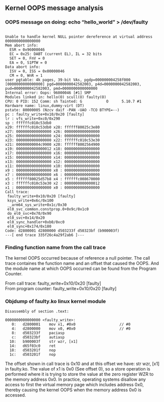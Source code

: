 ## Kernel OOPS message analysis

### OOPS message on doing: echo “hello_world” > /dev/faulty
```

Unable to handle kernel NULL pointer dereference at virtual address 0000000000000000
Mem abort info:
  ESR = 0x96000046
  EC = 0x25: DABT (current EL), IL = 32 bits
  SET = 0, FnV = 0
  EA = 0, S1PTW = 0
Data abort info:
  ISV = 0, ISS = 0x00000046
  CM = 0, WnR = 1
user pgtable: 4k pages, 39-bit VAs, pgdp=000000004258f000
[0000000000000000] pgd=0000000042582003, p4d=0000000042582003, pud=0000000042582003, pmd=0000000000000000
Internal error: Oops: 96000046 [#1] SMP
Modules linked in: hello(O) scull(O) faulty(O)
CPU: 0 PID: 152 Comm: sh Tainted: G           O      5.10.7 #1
Hardware name: linux,dummy-virt (DT)
pstate: 80000005 (Nzcv daif -PAN -UAO -TCO BTYPE=--)
pc : faulty_write+0x10/0x20 [faulty]
lr : vfs_write+0xc0/0x290
sp : ffffffc010c53db0
x29: ffffffc010c53db0 x28: ffffff80025c3e80 
x27: 0000000000000000 x26: 0000000000000000 
x25: 0000000000000000 x24: 0000000000000000 
x23: 0000000000000000 x22: ffffffc010c53e30 
x21: 00000000004c9900 x20: ffffff8002564900 
x19: 0000000000000012 x18: 0000000000000000 
x17: 0000000000000000 x16: 0000000000000000 
x15: 0000000000000000 x14: 0000000000000000 
x13: 0000000000000000 x12: 0000000000000000 
x11: 0000000000000000 x10: 0000000000000000 
x9 : 0000000000000000 x8 : 0000000000000000 
x7 : 0000000000000000 x6 : 0000000000000000 
x5 : ffffff80025d57b8 x4 : ffffffc008670000 
x3 : ffffffc010c53e30 x2 : 0000000000000012 
x1 : 0000000000000000 x0 : 0000000000000000 
Call trace:
 faulty_write+0x10/0x20 [faulty]
 ksys_write+0x6c/0x100
 __arm64_sys_write+0x1c/0x30
 el0_svc_common.constprop.0+0x9c/0x1c0
 do_el0_svc+0x70/0x90
 el0_svc+0x14/0x20
 el0_sync_handler+0xb0/0xc0
 el0_sync+0x174/0x180
Code: d2800001 d2800000 d503233f d50323bf (b900003f) 
---[ end trace 335f26c4a29f2ab6 ]---

```

### Finding function name from the call trace

The kernel OOPS occurred because of reference a null pointer. The call trace containes the function name and an offset that caused the OOPS. And the module name at which OOPS occurred can be found from the Program Counter.

From call trace: faulty_write+0x10/0x20 [faulty] <br>
From program counter: faulty_write+0x10/0x20 [faulty] 

### Objdump of faulty.ko linux kernel module

```
Disassembly of section .text:

0000000000000000 <faulty_write>:
   0:	d2800001 	mov	x1, #0x0                   	// #0
   4:	d2800000 	mov	x0, #0x0                   	// #0
   8:	d503233f 	paciasp
   c:	d50323bf 	autiasp
  10:	b900003f 	str	wzr, [x1]
  14:	d65f03c0 	ret
  18:	d503201f 	nop
  1c:	d503201f 	nop

```

The offset shown in call trace is 0x10 and at this offset we have: str	wzr, [x1] in faulty.ko. The value of x1 is 0x0 (See offset 0), so a store operation is performed where it is trying to store the value at the zero register WZR to the memory address 0x0. In practice, operating systems disallow any access to first the virtual memory page which includes address 0x0, thereby causing the kernel OOPS when the memory address 0x0 is accessed.


